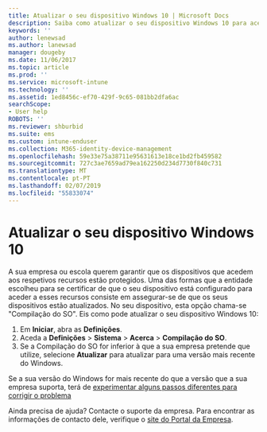 ```yaml
---
title: Atualizar o seu dispositivo Windows 10 | Microsoft Docs
description: Saiba como atualizar o seu dispositivo Windows 10 para aceder aos recursos da empresa.
keywords: ''
author: lenewsad
ms.author: lanewsad
manager: dougeby
ms.date: 11/06/2017
ms.topic: article
ms.prod: ''
ms.service: microsoft-intune
ms.technology: ''
ms.assetid: 1ed8456c-ef70-429f-9c65-081bb2dfa6ac
searchScope:
- User help
ROBOTS: ''
ms.reviewer: shburbid
ms.suite: ems
ms.custom: intune-enduser
ms.collection: M365-identity-device-management
ms.openlocfilehash: 59e33e75a38711e95631613e18ce1bd2fb459582
ms.sourcegitcommit: 727c3ae7659ad79ea162250d234d7730f840c731
ms.translationtype: MT
ms.contentlocale: pt-PT
ms.lasthandoff: 02/07/2019
ms.locfileid: "55833074"
---
```

# <a name="update-your-windows-10-device"></a>Atualizar o seu dispositivo Windows 10

A sua empresa ou escola querem garantir que os dispositivos que acedem aos respetivos recursos estão protegidos. Uma das formas que a entidade escolheu para se certificar de que o seu dispositivo está configurado para aceder a esses recursos consiste em assegurar-se de que os seus dispositivos estão atualizados. No seu dispositivo, esta opção chama-se "Compilação do SO". Eis como pode atualizar o seu dispositivo Windows 10:

1. Em **Iniciar**, abra as **Definições**.
2. Aceda a **Definições** > **Sistema** > **Acerca** > **Compilação do SO**.
3. Se a Compilação do SO for inferior à que a sua empresa pretende que utilize, selecione **Atualizar** para atualizar para uma versão mais recente do Windows.

Se a sua versão do Windows for mais recente do que a versão que a sua empresa suporta, terá de [experimentar alguns passos diferentes para corrigir o problema](your-windows-version-isnt-yet-supported.md)

Ainda precisa de ajuda? Contacte o suporte da empresa. Para encontrar as informações de contacto dele, verifique o [site do Portal da Empresa](https://go.microsoft.com/fwlink/?linkid=2010980).
